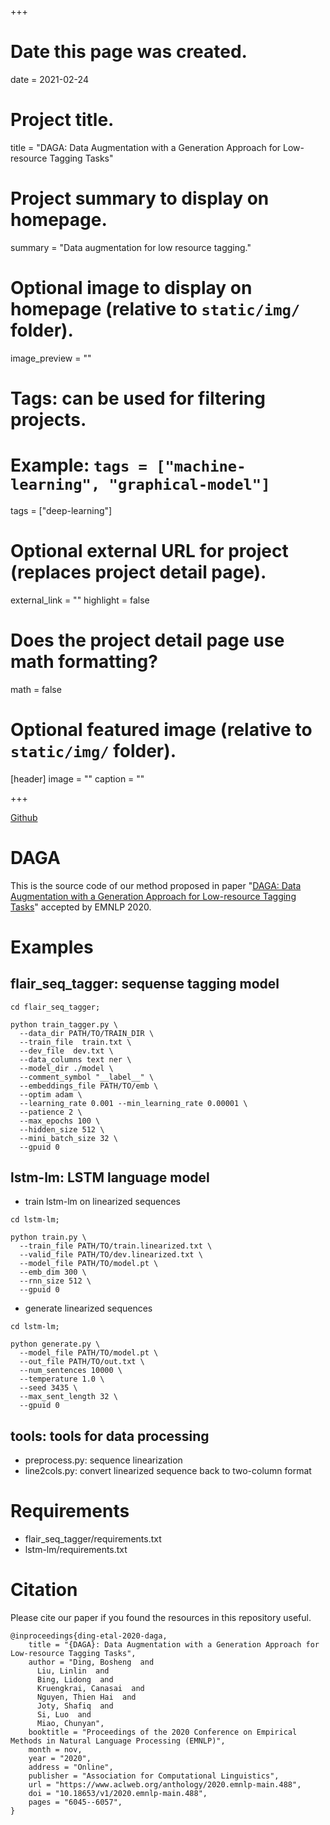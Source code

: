 +++
# Date this page was created.
date = 2021-02-24

# Project title.
title = "DAGA: Data Augmentation with a Generation Approach for Low-resource Tagging Tasks"

# Project summary to display on homepage.
summary = "Data augmentation for low resource tagging."

# Optional image to display on homepage (relative to `static/img/` folder).
image_preview = ""

# Tags: can be used for filtering projects.
# Example: `tags = ["machine-learning", "graphical-model"]`
tags = ["deep-learning"]

# Optional external URL for project (replaces project detail page).
external_link = ""
highlight = false
# Does the project detail page use math formatting?
math = false

# Optional featured image (relative to `static/img/` folder).
[header]
image = ""
caption = ""

+++

[Github](https://github.com/ntunlp/daga)

# DAGA
This is the source code of our method proposed in paper "[DAGA: Data Augmentation with a Generation Approach for Low-resource Tagging Tasks](https://www.aclweb.org/anthology/2020.emnlp-main.488/)" accepted by EMNLP 2020.

# Examples 
## flair\_seq\_tagger: sequense tagging model
```
cd flair_seq_tagger;

python train_tagger.py \
  --data_dir PATH/TO/TRAIN_DIR \
  --train_file  train.txt \
  --dev_file  dev.txt \
  --data_columns text ner \
  --model_dir ./model \
  --comment_symbol "__label__" \
  --embeddings_file PATH/TO/emb \
  --optim adam \
  --learning_rate 0.001 --min_learning_rate 0.00001 \
  --patience 2 \
  --max_epochs 100 \
  --hidden_size 512 \
  --mini_batch_size 32 \
  --gpuid 0
```

## lstm-lm: LSTM language model
- train lstm-lm on linearized sequences
```
cd lstm-lm;

python train.py \
  --train_file PATH/TO/train.linearized.txt \
  --valid_file PATH/TO/dev.linearized.txt \
  --model_file PATH/TO/model.pt \
  --emb_dim 300 \
  --rnn_size 512 \
  --gpuid 0 
```

- generate linearized sequences
```
cd lstm-lm;

python generate.py \
  --model_file PATH/TO/model.pt \
  --out_file PATH/TO/out.txt \
  --num_sentences 10000 \
  --temperature 1.0 \
  --seed 3435 \
  --max_sent_length 32 \
  --gpuid 0
```

## tools: tools for data processing
- preprocess.py: sequence linearization
- line2cols.py: convert linearized sequence back to two-column format

# Requirements
- flair\_seq\_tagger/requirements.txt
- lstm-lm/requirements.txt

# Citation
Please cite our paper if you found the resources in this repository useful.
```
@inproceedings{ding-etal-2020-daga,
    title = "{DAGA}: Data Augmentation with a Generation Approach for Low-resource Tagging Tasks",
    author = "Ding, Bosheng  and
      Liu, Linlin  and
      Bing, Lidong  and
      Kruengkrai, Canasai  and
      Nguyen, Thien Hai  and
      Joty, Shafiq  and
      Si, Luo  and
      Miao, Chunyan",
    booktitle = "Proceedings of the 2020 Conference on Empirical Methods in Natural Language Processing (EMNLP)",
    month = nov,
    year = "2020",
    address = "Online",
    publisher = "Association for Computational Linguistics",
    url = "https://www.aclweb.org/anthology/2020.emnlp-main.488",
    doi = "10.18653/v1/2020.emnlp-main.488",
    pages = "6045--6057",
}
```

